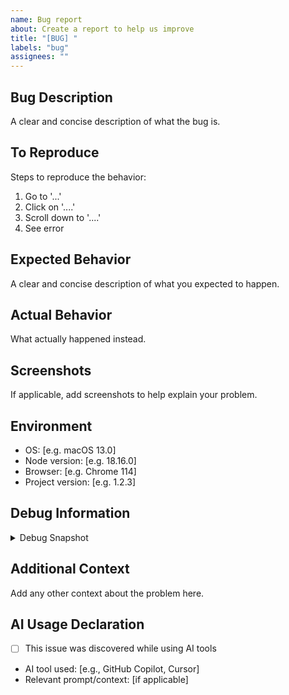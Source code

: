 ```yaml
---
name: Bug report
about: Create a report to help us improve
title: "[BUG] "
labels: "bug"
assignees: ""
---
```


## Bug Description

A clear and concise description of what the bug is.

## To Reproduce

Steps to reproduce the behavior:

1. Go to '...'
2. Click on '....'
3. Scroll down to '....'
4. See error

## Expected Behavior

A clear and concise description of what you expected to happen.

## Actual Behavior

What actually happened instead.

## Screenshots

If applicable, add screenshots to help explain your problem.

## Environment

- OS: [e.g. macOS 13.0]
- Node version: [e.g. 18.16.0]
- Browser: [e.g. Chrome 114]
- Project version: [e.g. 1.2.3]

## Debug Information

<details>
<summary>Debug Snapshot</summary>

```
Paste output from: npm run ai:context
```

</details>

## Additional Context

Add any other context about the problem here.

## AI Usage Declaration

- [ ] This issue was discovered while using AI tools
- AI tool used: [e.g., GitHub Copilot, Cursor]
- Relevant prompt/context: [if applicable]
